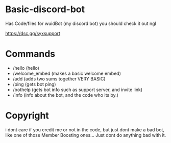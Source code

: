 # Basic-discord-bot

Has Code/files for wuidBot (my discord bot)
you should check it out ngl

https://dsc.gg/syxsupport


# Commands

- /hello (hello)
- /welcome_embed (makes a basic welcome embed)
- /add (adds two sums together VERY BASIC)
- /ping (gets bot ping)
- /bothelp (gets bot info such as support server, and invite link)
- /info (info about the bot, and the code who its by.)

# Copyright
i dont care if you credit me or not in the code, but just dont make a bad bot, like one of those Member Boosting ones...
Just dont do anything bad with it.
